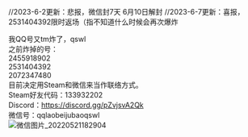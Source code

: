 //2023-6-2更新：悲报，微信封7天 6月10日解封
//2023-6-7更新：喜报，2531404392限时返场（指不知道什么时候会再次爆炸

我QQ号又tm炸了，qswl<br />
之前炸掉的号：<br />
2455918902<br />
2531404392<br />
2072347480<br />
目前决定用Steam和微信来当作联络方式。<br />
Steam好友代码：133932202<br />
Discord：https://discord.gg/pZvjsvA2Qk <br />
微信号：qqlaobeijubaoqswl<br />
![微信图片_20220521182904](https://user-images.githubusercontent.com/24865006/169662765-f3999bd4-7aa4-4316-8392-1edb41515eae.jpg)
